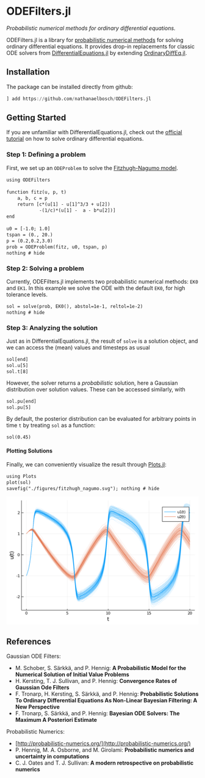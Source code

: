 # ODEFilters.jl
_Probabilistic numerical methods for ordinary differential equations._

ODEFilters.jl is a library for [probabilistic numerical methods](http://probabilistic-numerics.org/) for solving ordinary differential equations.
It provides drop-in replacements for classic ODE solvers from [DifferentialEquations.jl](https://docs.sciml.ai/stable/) by extending [OrdinaryDiffEq.jl](https://github.com/SciML/OrdinaryDiffEq.jl).


## Installation
The package can be installed directly from github:
```julia
] add https://github.com/nathanaelbosch/ODEFilters.jl
```


## Getting Started
If you are unfamiliar with DifferentialEquations.jl, check out the
[official tutorial](https://docs.sciml.ai/stable/tutorials/ode_example/)
on how to solve ordinary differential equations.

### Step 1: Defining a problem
First, we set up an `ODEProblem` to solve the
[Fitzhugh-Nagumo model](https://en.wikipedia.org/wiki/FitzHugh%E2%80%93Nagumo_model).
```@example 1
using ODEFilters

function fitz(u, p, t)
    a, b, c = p
    return [c*(u[1] - u[1]^3/3 + u[2])
            -(1/c)*(u[1] -  a - b*u[2])]
end

u0 = [-1.0; 1.0]
tspan = (0., 20.)
p = (0.2,0.2,3.0)
prob = ODEProblem(fitz, u0, tspan, p)
nothing # hide
```

### Step 2: Solving a problem
Currently, ODEFilters.jl implements two probabilistic numerical methods: `EK0` and `EK1`.
In this example we solve the ODE with the default `EK0`, for high tolerance levels.
```@example 1
sol = solve(prob, EK0(), abstol=1e-1, reltol=1e-2)
nothing # hide
```

### Step 3: Analyzing the solution
Just as in DifferentialEquations.jl, the result of `solve` is a solution object, and we can access the (mean) values and timesteps as usual
```@repl 1
sol[end]
sol.u[5]
sol.t[8]
```

However, the solver returns a _probabilistic_ solution, here a Gaussian distribution over solution values.
These can be accessed similarly, with
```@repl 1
sol.pu[end]
sol.pu[5]
```

By default, the posterior distribution can be evaluated for arbitrary points in time `t` by treating `sol` as a function:
```@repl 1
sol(0.45)
```

#### Plotting Solutions
Finally, we can conveniently visualize the result through [Plots.jl](https://github.com/JuliaPlots/Plots.jl):
```@example 1
using Plots
plot(sol)
savefig("./figures/fitzhugh_nagumo.svg"); nothing # hide
```
![Fitzhugh-Nagumo Solution](./figures/fitzhugh_nagumo.svg)


## References
Gaussian ODE Filters:
- M. Schober, S. Särkkä, and P. Hennig: **A Probabilistic Model for the Numerical Solution of Initial Value Problems**
- H. Kersting, T. J. Sullivan, and P. Hennig: **Convergence Rates of Gaussian Ode Filters**
- F. Tronarp, H. Kersting, S. Särkkä, and P. Hennig: **Probabilistic Solutions To Ordinary Differential Equations As Non-Linear Bayesian Filtering: A New Perspective**
- F. Tronarp, S. Särkkä, and P. Hennig: **Bayesian ODE Solvers: The Maximum A Posteriori Estimate**

Probabilistic Numerics:
- [http://probabilistic-numerics.org/](http://probabilistic-numerics.org/)
- P. Hennig, M. A. Osborne, and M. Girolami: **Probabilistic numerics and uncertainty in computations**
- C. J. Oates and T. J. Sullivan: **A modern retrospective on probabilistic numerics**
